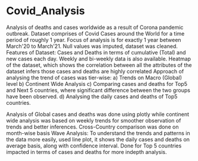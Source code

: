 # Covid_Analysis
Analysis of deaths and cases worldwide as a result of Corona pandemic outbreak.
Dataset comprises of Covid Cases around the World for a time period of roughly 1 year.
Focus of analysis is for exactly 1 year between March'20 to March'21. Null values was imputed, dataset was cleaned. 
Features of Dataset: Cases and Deaths in terms of cumulative (Total) and new cases each day. Weekly and bi-weekly data is also available.
Heatmap of the dataset, which shows the correlation between all the attributes of the dataset infers those cases and deaths are highly correlated
Approach of analysing the trend of cases was tier-wise: 
a) Trends on Macro (Global) level
b) Continent Wide Analysis
c) Comparing cases and deaths for Top5 and Next 5 countries, where significant difference between the two groups have been observed.
d) Analysing the daily cases and deaths of Top5 countries.

Analysis of Global cases and deaths was done using plotly while continent wide analysis was based on weekly trends for smoother observation of trends and better inferences.
Cross-Country comparison was done on month-wise basis
Wave Analysis: To understand the trends and patterns in the data more easily, used line plot, it shows the daily cases and deaths on average basis, along with confidence interval.
Done for Top 5 countries impacted in terms of cases and deaths for more indepth analysis.
